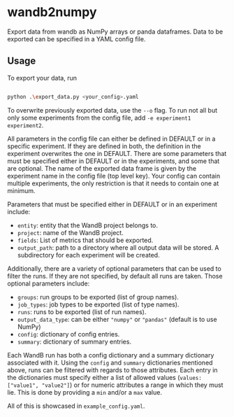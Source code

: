 # wandb2numpy

Export data from wandb as NumPy arrays or panda dataframes. Data to be exported can be specified in a YAML config file.

## Usage

To export your data, run

```bash

python .\export_data.py <your_config>.yaml

```
To overwrite previously exported data, use the `--o` flag. To run not all but only some experiments from the config file, add `-e experiment1 experiment2`.

All parameters in the config file can either be defined in DEFAULT or in a specific experiment. If they are defined in both, the definition in the experiment overwrites the one in DEFAULT. There are some parameters that must be specified either in DEFAULT or in the experiments, and some that are optional. The name of the exported data frame is given by the experiment name in the config file (top level key). Your config can contain multiple experiments, the only restriction is that it needs to contain one at minimum.

Parameters that must be specified either in DEFAULT or in an experiment include:
* `entity`: entity that the WandB project belongs to.
* `project`: name of the WandB project.
* `fields`: List of metrics that should be exported.
* `output_path`: path to a directory where all output data will be stored. A subdirectory for each experiment will be created.

Additionally, there are a variety of optional parameters that can be used to filter the runs. If they are not specified, by default all runs are taken. Those optional parameters include:
* `groups`: run groups to be exported (list of group names).
* `job_types`: job types to be exported (list of type names).
* `runs`: runs to be exported (list of run names).
* `output_data_type`: can be either `"numpy"` or `"pandas"` (default is to use NumPy)
* `config`: dictionary of config entries.
* `summary`: dictionary of summary entries.

Each WandB run has both a config dictionary and a summary dictionary associated with it. Using the `config` and `summary` dictionaries mentioned above, runs can be filtered with regards to those attributes. Each entry in the dictionaries must specify either a list of allowed values (`values: ["value1", "value2"]`) or for numeric attributes a range in which they must lie. This is done by providing a `min` and/or a `max` value.

All of this is showcased in `example_config.yaml`.